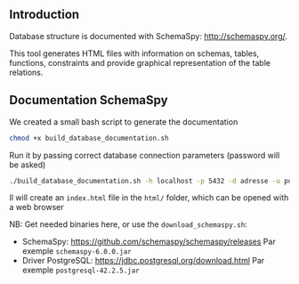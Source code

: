 ## Introduction

Database structure is documented with SchemaSpy: http://schemaspy.org/.

This tool generates HTML files with information on schemas, tables, functions, constraints and provide graphical representation of the table relations.

## Documentation SchemaSpy

We created a small bash script to generate the documentation

```bash
chmod +x build_database_documentation.sh
```

Run it by passing correct database connection parameters (password will be asked)

```bash
./build_database_documentation.sh -h localhost -p 5432 -d adresse -u postgres -o ../docs
```

Il will create an `index.html` file in the `html/` folder, which can be opened with a web browser

NB: Get needed binaries here, or use the `download_schemaspy.sh`:

* SchemaSpy: https://github.com/schemaspy/schemaspy/releases Par exemple `schemaspy-6.0.0.jar`
* Driver PostgreSQL: https://jdbc.postgresql.org/download.html Par exemple `postgresql-42.2.5.jar`
